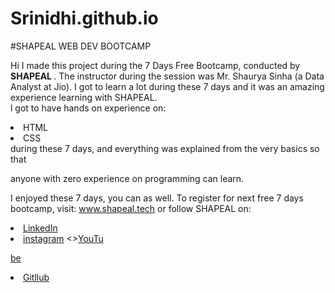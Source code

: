 # Srinidhi.github.io
#SHAPEAL WEB DEV BOOTCAMP

Hi I made this project during the 7 Days Free Bootcamp, conducted by <b> SHAPEAL </b>. The instructor during the session was Mr. Shaurya Sinha (a Data Analyst at Jio). I got to learn a lot during these 7 days and it was an amazing experience learning with SHAPEAL. <br>l got to have hands on experience on: <li>HTML <li>CSS <br>during these 7 days, and everything was explained from the very basics so that

anyone with zero experience on programming can learn.

I enjoyed these 7 days, you can as well. To register for next free 7 days bootcamp, visit: www.shapeal.tech or follow SHAPEAL on: <li><a href="https://in.linkedin.com/company/shapear">LinkedIn</a> <li><a href="https://www.instagram.com/shape.ai/?hl=en">instagram</a> <><a href="https://www.youtube.com/channel/UCTUVDLTW9meuDXWcbmISPdA">YouTu

be</a>

<li><a href="https://github.com/shapeai">Gitllub</a>
